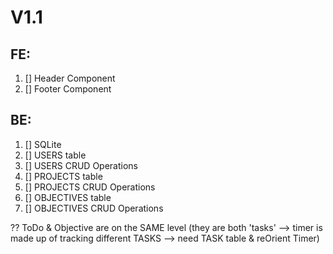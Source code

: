 # V1.1
    
## FE: 
1) [] Header Component
2) [] Footer Component
    
## BE:
1) [] SQLite
2) [] USERS table
3) [] USERS CRUD Operations
4) [] PROJECTS table
5) [] PROJECTS CRUD Operations
6) [] OBJECTIVES table
7) [] OBJECTIVES CRUD Operations


?? ToDo & Objective are on the SAME level (they are both 'tasks' --> timer is made up of tracking different TASKS --> need TASK table & reOrient Timer)

